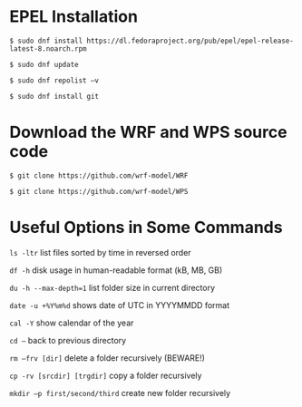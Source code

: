 # EPEL Installation

`$ sudo dnf install https://dl.fedoraproject.org/pub/epel/epel-release-latest-8.noarch.rpm`

`$ sudo dnf update`

`$ sudo dnf repolist –v`

`$ sudo dnf install git`

# Download the WRF and WPS source code

`$ git clone https://github.com/wrf-model/WRF`

`$ git clone https://github.com/wrf-model/WPS`


# Useful Options in Some Commands

`ls -ltr`				list files sorted by time in reversed order


`df -h`				disk usage in human-readable format (kB, MB, GB)

`du -h --max-depth=1`		list folder size in current directory

`date -u +%Y%m%d`			shows date of UTC in YYYYMMDD format

`cal -Y`				show calendar of the year

`cd –`					back to previous  directory

`rm –frv [dir]`			delete a folder recursively (BEWARE!)

`cp -rv [srcdir] [trgdir]`	copy a folder recursively

`mkdir –p first/second/third`	create new folder recursively